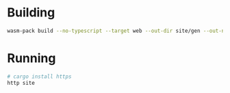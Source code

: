 # Building
```bash
wasm-pack build --no-typescript --target web --out-dir site/gen --out-name play --dev
```

# Running
```bash
# cargo install https
http site
```
